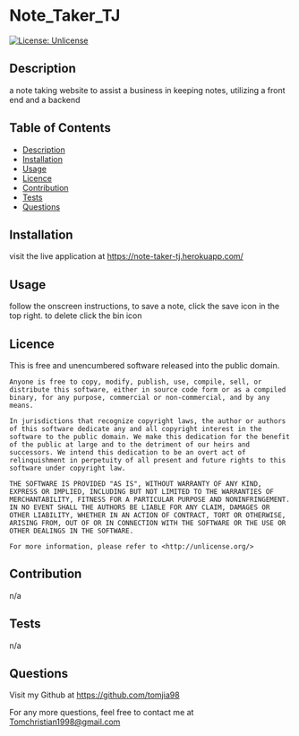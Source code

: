 # Note_Taker_TJ

  [![License: Unlicense](https://img.shields.io/badge/license-Unlicense-blue.svg)](http://unlicense.org/)

  ## Description

  a note taking website to assist a business in keeping notes, utilizing a front end and a backend

  ## Table of Contents

  - [Description](#description)
  - [Installation](#installation)
  - [Usage](#usage)
  - [Licence](#licence)
  - [Contribution](#contribution)
  - [Tests](#tests)
  - [Questions](#questions)

  ## Installation

  visit the live application at https://note-taker-tj.herokuapp.com/

  ## Usage

  follow the onscreen instructions, to save a note, click the save icon in the top right. to delete click the bin icon

  ## Licence

  This is free and unencumbered software released into the public domain.

    Anyone is free to copy, modify, publish, use, compile, sell, or
    distribute this software, either in source code form or as a compiled
    binary, for any purpose, commercial or non-commercial, and by any
    means.
    
    In jurisdictions that recognize copyright laws, the author or authors
    of this software dedicate any and all copyright interest in the
    software to the public domain. We make this dedication for the benefit
    of the public at large and to the detriment of our heirs and
    successors. We intend this dedication to be an overt act of
    relinquishment in perpetuity of all present and future rights to this
    software under copyright law.
    
    THE SOFTWARE IS PROVIDED "AS IS", WITHOUT WARRANTY OF ANY KIND,
    EXPRESS OR IMPLIED, INCLUDING BUT NOT LIMITED TO THE WARRANTIES OF
    MERCHANTABILITY, FITNESS FOR A PARTICULAR PURPOSE AND NONINFRINGEMENT.
    IN NO EVENT SHALL THE AUTHORS BE LIABLE FOR ANY CLAIM, DAMAGES OR
    OTHER LIABILITY, WHETHER IN AN ACTION OF CONTRACT, TORT OR OTHERWISE,
    ARISING FROM, OUT OF OR IN CONNECTION WITH THE SOFTWARE OR THE USE OR
    OTHER DEALINGS IN THE SOFTWARE.
    
    For more information, please refer to <http://unlicense.org/>

  ## Contribution

  n/a

  ## Tests

  n/a

  ## Questions

  Visit my Github at
  https://github.com/tomjia98

  For any more questions, feel free to contact me at Tomchristian1998@gmail.com
  